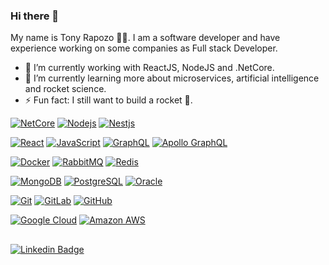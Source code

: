 ### Hi there 👋

My name is Tony Rapozo 👨‍💻. I am a software developer and have experience working on some companies as Full stack Developer.


 - 🔭 I’m currently working with ReactJS, NodeJS and .NetCore.
 - 🌱 I’m currently learning more about microservices, artificial intelligence and rocket science.
 - ⚡ Fun fact: I still want to build a rocket 🚀.


[![NetCore](https://img.shields.io/badge/.netCore-red.svg?style=for-the-badge&colorB=9E20C8)](https://github.com/tonyrapozo)
[![Nodejs](https://img.shields.io/badge/-Nodejs-6da169?style=for-the-badge)](https://github.com/tonyrapozo/)
[![Nestjs](https://img.shields.io/badge/-Nestjs-df224e?style=for-the-badge)](https://github.com/tonyrapozo/)

[![React](https://img.shields.io/badge/-react-red.svg?style=for-the-badge&colorB=35dcfe)](https://github.com/tonyrapozo)
[![JavaScript](https://img.shields.io/badge/-JavaScript-007ACC?style=for-the-badge&colorB=f7df1f)](https://github.com/tonyrapozo/)
[![GraphQL](https://img.shields.io/badge/-GraphQL-E10098?style=for-the-badge)](https://github.com/tonyrapozo/)
[![Apollo GraphQL](https://img.shields.io/badge/-Apollo%20GraphQL-311C87?style=for-the-badge)](https://github.com/tonyrapozo/)

[![Docker](https://img.shields.io/badge/-Docker-2495ed?style=for-the-badge)](https://github.com/tonyrapozo/)
[![RabbitMQ](https://img.shields.io/badge/-RabbitMQ-ff6602?style=for-the-badge)](https://github.com/tonyrapozo/)
[![Redis](https://img.shields.io/badge/-Redis-d52b1f?style=for-the-badge)](https://github.com/tonyrapozo/)

[![MongoDB](https://img.shields.io/badge/-MongoDB-11aa52?style=for-the-badge)](https://github.com/tonyrapozo/)
[![PostgreSQL](https://img.shields.io/badge/-PostgreSQL-336791?style=for-the-badge)](https://github.com/tonyrapozo/)
[![Oracle](https://img.shields.io/badge/-Oracle-e32024?style=for-the-badge)](https://github.com/tonyrapozo/)

[![Git](https://img.shields.io/badge/-Git-f05032?style=for-the-badge)](https://github.com/tonyrapozo/)
[![GitLab](https://img.shields.io/badge/-GitLab-FCA121?style=for-the-badge)](https://github.com/tonyrapozo/)
[![GitHub](https://img.shields.io/badge/-GitHub-181717?style=for-the-badge)](https://github.com/tonyrapozo/)

[![Google Cloud](https://img.shields.io/badge/Google%20Cloud-4486f9?style=for-the-badge)](https://github.com/tonyrapozo/)
[![Amazon AWS](https://img.shields.io/badge/Amazon%20AWS-ff9801?style=for-the-badge)](https://github.com/tonyrapozo/)

##

[![Linkedin Badge](https://img.shields.io/badge/Reach_me_at:-LinkedIn-blue?style=for-the-badge&logo=Linkedin&logoColor=white/)](https://www.linkedin.com/in/tonyrapozo/)

